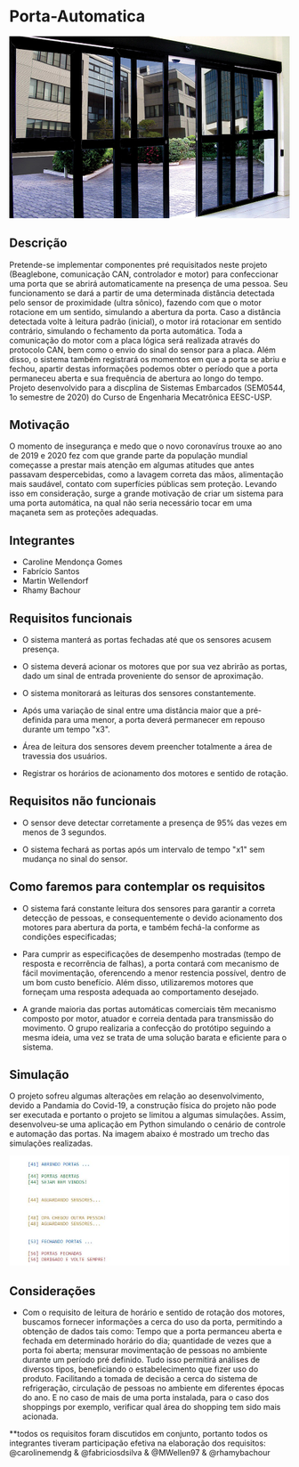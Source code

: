 # Porta-Automatica

![Alt text](/porta_ex.jpg?raw=true "Porta Automática")

## Descrição

Pretende-se implementar componentes pré requisitados neste projeto (Beaglebone, comunicação CAN, controlador e motor) para confeccionar uma porta que se abrirá automaticamente na presença de uma pessoa. Seu funcionamento se dará a partir de uma determinada distância detectada pelo sensor de proximidade (ultra sônico), fazendo com que o motor rotacione em um sentido, simulando a abertura da porta. Caso a distância detectada volte à leitura padrão (inicial), o motor irá rotacionar em sentido contrário, simulando o fechamento da porta automática. Toda a comunicação do motor com a placa lógica será realizada através do protocolo CAN, bem como o envio do sinal do sensor para a placa. Além disso, o sistema também registrará os momentos em que a porta se abriu e fechou, apartir destas informações podemos obter o período que a porta permaneceu aberta e sua frequência de abertura ao longo do tempo.
Projeto desenvolvido para a discplina de Sistemas Embarcados (SEM0544, 1o semestre de 2020) do Curso de Engenharia Mecatrônica EESC-USP.

## Motivação

O momento de insegurança e medo que o novo coronavírus trouxe ao ano de 2019 e 2020 fez com que grande parte da população mundial começasse a prestar mais atenção em algumas atitudes que antes passavam despercebidas, como a lavagem correta das mãos, alimentação mais saudável, contato com superfícies públicas sem proteção. Levando isso em consideração, surge a grande motivação de criar um sistema para uma porta automática, na qual não seria necessário tocar em uma maçaneta sem as proteções adequadas.

## Integrantes

- Caroline Mendonça Gomes
- Fabrício Santos
- Martin Wellendorf
- Rhamy Bachour


## Requisitos funcionais

  - O sistema manterá as portas fechadas até que os sensores acusem presença.

  - O sistema deverá acionar os motores que por sua vez abrirão as portas, dado um sinal de entrada proveniente do sensor de aproximação.
  
  - O sistema monitorará as leituras dos sensores constantemente.
  
  - Após uma variação de sinal entre uma distância maior que a pré-definida para uma menor, a porta deverá permanecer em repouso durante um tempo "x3".

  - Área de leitura dos sensores devem preencher totalmente a área de travessia dos usuários.
  
  - Registrar os horários de acionamento dos motores e sentido de rotação.


## Requisitos não funcionais

  - O sensor deve detectar corretamente a presença de 95% das vezes em menos de 3 segundos.
    
  - O sistema fechará as portas após um intervalo de tempo "x1" sem mudança no sinal do sensor.
  
   ## Como faremos para contemplar os requisitos
 
 - O sistema fará constante leitura dos sensores para garantir a correta detecção de pessoas, e consequentemente o devido acionamento dos motores para abertura da porta, e também fechá-la conforme as condições especificadas;
 
 - Para cumprir as especificações de desempenho mostradas (tempo de resposta e recorrência de falhas), a porta contará com mecanismo de fácil movimentação, oferencendo a menor restencia possível, dentro de um bom custo benefício. Além disso, utilizaremos motores que forneçam uma resposta adequada ao comportamento desejado.
 
 - A grande maioria das portas automáticas comerciais têm mecanismo composto por motor, atuador e correia dentada para transmissão do movimento. O grupo realizaria a confecção do protótipo seguindo a mesma ideia, uma vez se trata de uma solução barata e eficiente para o sistema.
  
 ## Simulação
 
 O projeto sofreu algumas alterações em relação ao desenvolvimento, devido a Pandamia do Covid-19, a construção física do projeto não pode ser executada e portanto o projeto se limitou a algumas simulações. Assim, desenvolveu-se uma aplicação em Python simulando o cenário de controle e automação das portas. Na imagem abaixo é mostrado um trecho das simulações realizadas.

![Alt text](/simulacao.JPG?raw=true "Simulação")

  ## Considerações
  
  - Com o requisito de leitura de horário e sentido de rotação dos motores, buscamos fornecer informações a cerca do uso da porta, permitindo a obtenção de dados tais como: Tempo que a porta permanceu aberta e fechada em determinado horário do dia; quantidade de vezes que a porta foi aberta; mensurar movimentação de pessoas no ambiente durante um período pré definido. Tudo isso permitirá análises de diversos tipos, beneficiando o estabelecimento que fizer uso do produto. Facilitando a tomada de decisão a cerca do sistema de refrigeração, circulação de pessoas no ambiente em diferentes épocas do ano. E no caso de mais de uma porta instalada, para o caso dos shoppings por exemplo, verificar qual área do shopping tem sido mais acionada. 
  
**todos os requisitos foram discutidos em conjunto, portanto todos os integrantes tiveram participação efetiva na elaboração dos requisitos: @carolinemendg & @fabriciosdsilva & @MWellen97 & @rhamybachour 


